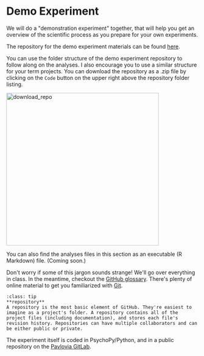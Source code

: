 # Demo Experiment

We will do a "demonstration experiment" together, that will help you get an overview of the scientific process as you prepare for your own experiments. 

The repository for the demo experiment materials can be found [here](https://github.com/avakiai/yanny-laurel-demo). 

You can use the folder structure of the demo experiment repository to follow along on the analyses. 
I also encourage you to use a similar structure for your term projects. 
You can download the repository as a .zip file by clicking on the `Code` button on the upper right above the repository folder listing.

<img src="../static/download_repo.png" alt="download_repo" class="bg-primary" width="400px">

You can also find the analyses files in this section as an executable (R Markdown) file. (Coming soon.)

Don't worry if some of this jargon sounds strange! We'll go over everything in class. In the meantime, checkout the [GitHub glossary](https://docs.github.com/en/get-started/quickstart/github-glossary). 
There's plenty of online material to get you familiarized with [Git](https://www.gitkraken.com/learn/git/tutorials/what-is-a-git-repository).

```{admonition} Glossary
:class: tip
**repository**
A repository is the most basic element of GitHub. They're easiest to imagine as a project's folder. A repository contains all of the project files (including documentation), and stores each file's revision history. Repositories can have multiple collaborators and can be either public or private.

```

The experiment itself is coded in PsychoPy/Python, and in a public repository on the [Pavlovia GitLab](https://gitlab.pavlovia.org/akiai/yanny-laurel).



